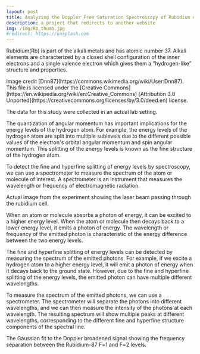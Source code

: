 ```yaml
---
layout: post
title: Analyzing the Doppler Free Saturation Spectroscopy of Rubidium using Python
description: a project that redirects to another website
img: /img/Rb_thumb.jpg
#redirect: https://unsplash.com
---
```


Rubidium(Rb) is part of the alkali metals and has atomic number 37. Alkali elements are characterized by a closed shell configuration of the inner electrons and a single valence electron which gives them a ”hydrogen-like” structure and properties.


<div style='text-align: center;' class='img_row'>
    <img class='col one' src='{{ site.baseurl }}/img/Rb5.jpeg' alt='' title='example image'/>
</div>
<div class='col one caption'>
    Image credit [Dnn87](https://commons.wikimedia.org/wiki/User:Dnn87). This file is licensed under the [Creative Commons](https://en.wikipedia.org/wiki/en:Creative_Commons) [Attribution 3.0 Unported](https://creativecommons.org/licenses/by/3.0/deed.en) license.
</div>


The data for this study were collected in an actual lab setting.

The quantization of angular momentum has important implications for the energy levels of the hydrogen atom. For example, the energy levels of the hydrogen atom are split into multiple sublevels due to the different possible values of the electron's orbital angular momentum and spin angular momentum. This splitting of the energy levels is known as the fine structure of the hydrogen atom.

To detect the fine and hyperfine splitting of energy levels by spectroscopy, we can use a spectrometer to measure the spectrum of the atom or molecule of interest. A spectrometer is an instrument that measures the wavelength or frequency of electromagnetic radiation.

<div style='text-align: center;' class='img_row'>
    <img class='col one' src='{{ site.baseurl }}/img/Rb.jpeg' alt='' title='example image'/>
</div>
<div class='col one caption'>
    Actual image from the experiment showing the laser beam passing through the rubidium cell. 
</div>

When an atom or molecule absorbs a photon of energy, it can be excited to a higher energy level. When the atom or molecule then decays back to a lower energy level, it emits a photon of energy. The wavelength or frequency of the emitted photon is characteristic of the energy difference between the two energy levels.

The fine and hyperfine splitting of energy levels can be detected by measuring the spectrum of the emitted photons. For example, if we excite a hydrogen atom to a higher energy level, it will emit a photon of energy when it decays back to the ground state. However, due to the fine and hyperfine splitting of the energy levels, the emitted photon can have multiple different wavelengths.

To measure the spectrum of the emitted photons, we can use a spectrometer. The spectrometer will separate the photons into different wavelengths, and we can then measure the intensity of the photons at each wavelength. The resulting spectrum will show multiple peaks at different wavelengths, corresponding to the different fine and hyperfine structure components of the spectral line.

<div style='text-align: center;' class='img_row'>
    <img class='col one' src='{{ site.baseurl }}/img/fine_peaks.png' alt='' title='example image'/>
</div>
<div class='col one caption'>
    The Gaussian fit to the Doppler broadened signal showing the frequency separation between the Rubidium-87 F=1 and F=2 levels. 
</div>


<br/><br/><br/>



